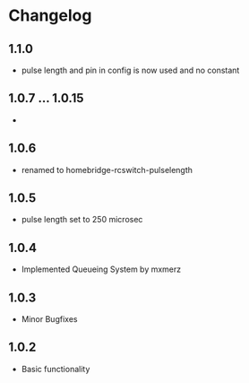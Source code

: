 # Changelog

## 1.1.0
- pulse length and pin in config is now used and no constant

## 1.0.7 ... 1.0.15
-

## 1.0.6
- renamed to homebridge-rcswitch-pulselength

## 1.0.5
- pulse length set to 250 microsec
## 1.0.4
- Implemented Queueing System by mxmerz


## 1.0.3
- Minor Bugfixes

## 1.0.2
- Basic functionality
